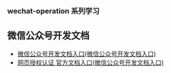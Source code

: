 ### wechat-operation 系列学习

## 微信公众号开发文档
- [微信公众号开发文档入口(微信公众号开发文档入口)](https://mp.weixin.qq.com/wiki?t=resource/res_main&id=mp1445241432)
- [网页授权认证 官方文档入口(微信公众号开发文档入口)](https://mp.weixin.qq.com/wiki?t=resource/res_main&id=mp1421140842)

